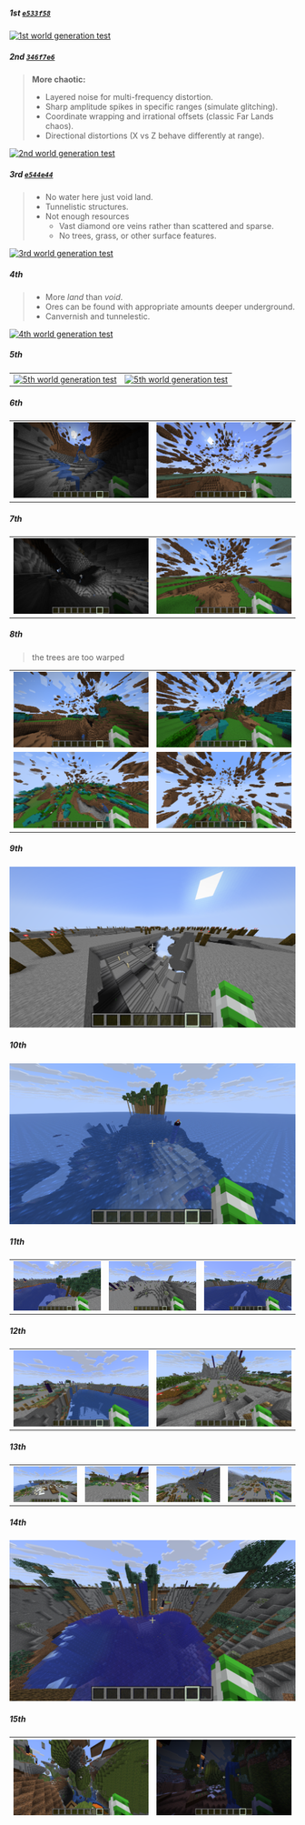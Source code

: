 ##### 1st [`e533f58`](https://github.com/clxrityy/FarLanders/commit/e533f58ad06857d2eb4e057cd8fad8febbd44cc7)

[<img alt="1st world generation test" src="imgs/test_1.gif" />](imgs/test_1.gif)

##### 2nd [`346f7e6`](https://github.com/clxrityy/FarLanders/commit/346f7e6603b9edea8309055130ec3f208b908ef7)

> **More chaotic:**
>
> - Layered noise for multi-frequency distortion.
> - Sharp amplitude spikes in specific ranges (simulate glitching).
> - Coordinate wrapping and irrational offsets (classic Far Lands chaos).
> - Directional distortions (X vs Z behave differently at range).

[<img alt="2nd world generation test" src="imgs/test_2.gif" />](/imgs/test_2.gif)

##### 3rd [`e544e44`](https://github.com/clxrityy/FarLanders/commit/e544e44d3a5089f43fb71585f27796b1ad8f8e25)

> - No water here just void land.
> - Tunnelistic structures.
> - Not enough resources
>   - Vast diamond ore veins rather than scattered and sparse.
>   - No trees, grass, or other surface features.

[<img alt="3rd world generation test" src="imgs/test_3.gif" />](/imgs/test_3.gif)

##### 4th

> - More _land_ than _void_.
> - Ores can be found with appropriate amounts deeper underground.
> - Canvernish and tunnelestic.

[<img alt="4th world generation test" src="imgs/test_4.gif" />](/imgs/test_4.gif)

##### 5th

|                                                                                      |                                                                                      |
| ------------------------------------------------------------------------------------ | ------------------------------------------------------------------------------------ |
| [<img alt="5th world generation test" src="imgs/test_5_1.gif" />](imgs/test_5_1.gif) | [<img alt="5th world generation test" src="imgs/test_5_2.gif" />](imgs/test_5_2.gif) |

##### 6th

|                                                                                      |                                                                                      |
| ------------------------------------------------------------------------------------ | ------------------------------------------------------------------------------------ |
| [<img alt="6th world generation test" src="imgs/test_6_1.png" />](imgs/test_6_1.png) | [<img alt="6th world generation test" src="imgs/test_6_2.png" />](imgs/test_6_2.png) |

##### 7th

|                                                                                      |                                                                                      |
| ------------------------------------------------------------------------------------ | ------------------------------------------------------------------------------------ |
| [<img alt="7th world generation test" src="imgs/test_7_1.png" />](imgs/test_7_1.png) | [<img alt="7th world generation test" src="imgs/test_7_2.png" />](imgs/test_7_2.png) |

##### 8th

> the trees are too warped

|                                                                                      |                                                                                      |
| ------------------------------------------------------------------------------------ | ------------------------------------------------------------------------------------ |
| [<img alt="8th world generation test" src="imgs/test_8_1.png" />](imgs/test_8_1.png) | [<img alt="8th world generation test" src="imgs/test_8_2.png" />](imgs/test_8_2.png) |
| [<img alt="8th world generation test" src="imgs/test_8_3.png" />](imgs/test_8_3.png) | [<img alt="8th world generation test" src="imgs/test_8_4.png" />](imgs/test_8_4.png) |

##### 9th

<img src="imgs/test_9.png" />

##### 10th

![10](imgs/test_10.png)

##### 11th

|                                                                                         |                                                                                         |                                                                                         |
| --------------------------------------------------------------------------------------- | --------------------------------------------------------------------------------------- | --------------------------------------------------------------------------------------- |
| [<img alt="11th world generation test" src="imgs/test_11_1.png" />](imgs/test_11_1.png) | [<img alt="11th world generation test" src="imgs/test_11_2.png" />](imgs/test_11_2.png) | [<img alt="11th world generation test" src="imgs/test_11_3.png" />](imgs/test_11_3.png) |

##### 12th

|                                                                                         |                                                                                         |
| --------------------------------------------------------------------------------------- | --------------------------------------------------------------------------------------- |
| [<img alt="12th world generation test" src="imgs/test_12_1.png" />](imgs/test_12_1.png) | [<img alt="12th world generation test" src="imgs/test_12_2.png" />](imgs/test_12_2.png) |

##### 13th

|                                                                                         |                                                                                         |                                                                                         |                                                                                         |
| --------------------------------------------------------------------------------------- | --------------------------------------------------------------------------------------- | --------------------------------------------------------------------------------------- | --------------------------------------------------------------------------------------- |
| [<img alt="13th world generation test" src="imgs/test_13_1.png" />](imgs/test_13_1.png) | [<img alt="13th world generation test" src="imgs/test_13_2.png" />](imgs/test_13_2.png) | [<img alt="13th world generation test" src="imgs/test_13_3.png" />](imgs/test_13_3.png) | [<img alt="13th world generation test" src="imgs/test_13_4.png" />](imgs/test_13_4.png) |

##### 14th

<img src="imgs/test_14.png" />

##### 15th

| <img alt="15th world generation test" src="imgs/test_15_1.png" /> | <img alt="15th world generation test" src="imgs/test_15_2.png" /> |
| ----------------------------------------------------------------- | ----------------------------------------------------------------- |
